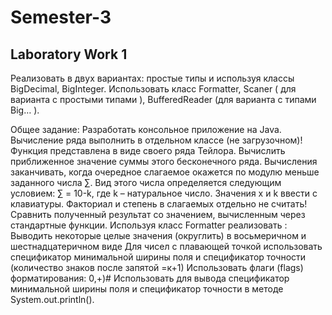 # Semester-3

## Laboratory Work 1
Реализовать в двух вариантах: проcтые типы и используя классы BigDecimal, BigInteger. Использовать класс  Formatter, Scaner ( для варианта с простыми типами ), BufferedReader (для варианта с типами Big… ).

Общее задание:
Разработать консольное приложение на Java.
Вычисление ряда выполнить в отдельном классе (не загрузочном)!
Функция представлена в виде своего ряда Тейлора. Вычислить приближенное значение суммы этого бесконечного ряда. Вычисления заканчивать, когда очередное слагаемое окажется по модулю меньше заданного числа ∑. Вид этого числа определяется  следующим условием:
 ∑ = 10-k, где k – натуральное число. 
Значения x и k ввести с клавиатуры. 
Факториал и степень в слагаемых отдельно не считать!
Сравнить полученный результат со значением, вычисленным через стандартные функции.
Используя  класс Formatter реализовать :
Выводить некоторые целые значения (округлить) в восьмеричном и шестнадцатеричном виде
Для чисел с плавающей точкой использовать спецификатор минимальной ширины поля и 
спецификатор точности (количество знаков после запятой =к+1)
 Использовать флаги (flags) форматирования: 0,+)#
Использовать  для вывода спецификатор минимальной ширины поля и спецификатор точности в методе System.out.println().
